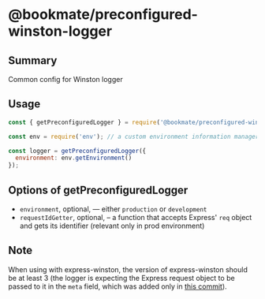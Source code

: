 # @bookmate/preconfigured-winston-logger

## Summary

Common config for Winston logger

## Usage

```javascript
const { getPreconfiguredLogger } = require('@bookmate/preconfigured-winston-logger');

const env = require('env'); // a custom environment information manager

const logger = getPreconfiguredLogger({
  environment: env.getEnvironment()
});
```

## Options of getPreconfiguredLogger
- `environment`, optional, — either `production` or `development`
- `requestIdGetter`, optional, – a function that accepts Express' `req` object and gets its identifier (relevant only in prod environment)

## Note
When using with express-winston, the version of express-winston should be at least 3 (the logger is expecting the Express request object to be passed to it in the `meta` field, which was added only in [this commit](https://github.com/bithavoc/express-winston/commit/93df82ef9feff467bdedf25478ca62dbd05effa5#diff-168726dbe96b3ce427e7fedce31bb0bcR162)).
